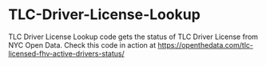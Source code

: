 # TLC-Driver-License-Lookup
TLC Driver License Lookup code gets the status of TLC Driver License from NYC Open Data. Check this code in action at https://openthedata.com/tlc-licensed-fhv-active-drivers-status/

